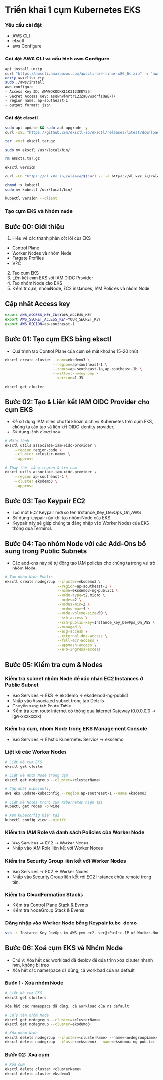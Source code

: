 # Triển khai 1 cụm Kubernetes EKS
### Yêu cầu cài đặt 
- AWS CLI
- eksctl
- aws Configure

### Cài đặt AWS CLI và cấu hình aws Configure
``` bash
apt install unzip
curl "https://awscli.amazonaws.com/awscli-exe-linux-x86_64.zip" -o "awscliv2.zip"
unzip awscliv2.zip
sudo ./aws/install
aws configure
- Access Key ID: AWWEQKOOKKL1K3123K8Y55]
- Secret Access Key: asqwnvbnrtr123ZaGVwsdnfsQWE/T/
- region name: ap-southeast-1
- output format: json
```

### Cài đặt eksctl
``` bash
sudo apt update && sudo apt upgrade -y
curl -sSL "https://github.com/eksctl-io/eksctl/releases/latest/download/eksctl_$(uname -s)_amd64.tar.gz" -o eksctl.tar.gz

tar -xvzf eksctl.tar.gz

sudo mv eksctl /usr/local/bin/

rm eksctl.tar.gz

eksctl version

curl -LO "https://dl.k8s.io/release/$(curl -L -s https://dl.k8s.io/release/stable.txt)/bin/linux/amd64/kubectl.sha256"

chmod +x kubectl
sudo mv kubectl /usr/local/bin/

kubectl version --client
```

### Tạo cụm EKS và Nhóm node

## Bước 00: Giới thiệu
1. Hiểu về các thành phần cốt lõi của EKS
- Control Plane 
- Worker Nodes và nhóm Node
- Fargate Profiles
- VPC

2. Tạo cụm EKS
3. Liên kết cụm EKS với IAM OIDC Provider
4. Tạo nhóm Node cho EKS
5. Kiểm tr cụm, nhómNode, EC2 instances, IAM Policies và nhóm Node

## Cập nhât Access key
``` bash
export AWS_ACCESS_KEY_ID=YOUR_ACCESS_KEY
export AWS_SECRET_ACCESS_KEY=YOUR_SECRET_KEY
export AWS_REGION=ap-southeast-1
```

## Bước 01: Tạo cụm EKS bằng eksctl
- Quá trình tao Control Plane của cụm sẽ mất khoảng 15-20 phút

``` bash
eksctl create cluster --name=eksdemo3 \
                      --region=ap-southeast-1 \
                      --zones=ap-southeast-1a,ap-southeast-1b \
                      --without-nodegroup \
                      --version=1.33

eksctl get cluster                  
```

## Bước 02: Tạo & Liên kết IAM OIDC Provider cho cụm EKS
- Để sử dụng IAM roles cho tài khoản dịch vụ Kubernetes trên cụm EKS, chúng ta cần tạo và liên kết OIDC identity provider.
- Sử dụng lệnh eksctl sau:

``` bash
# Mẫu lệnh
eksctl utils associate-iam-oidc-provider \
    --region region-code \
    --cluster <cluster-name> \
    --approve

# Thay thế bằng region & tên cụm
eksctl utils associate-iam-oidc-provider \
    --region ap-southeast-1 \
    --cluster eksdemo3 \
    --approve
```

## Bước 03: Tạo Keypair EC2
- Tạo một EC2 Keypair mới có tên Instance_Key_DevOps_On_AWS
- Sử dụng keypair này khi tạo nhóm Node của EKS.
- Keypair này sẽ giúp chúng ta đăng nhập vào Worker Nodes của EKS thông qua Terminal.

## Bước 04: Tạo nhóm Node với các Add-Ons bổ sung trong Public Subnets
- Các add-ons này sẽ tự động tạo IAM policies cho chúng ta trong vai trò nhóm Node.

``` bash
# Tạo nhóm Node Public   
eksctl create nodegroup --cluster=eksdemo3 \
                        --region=ap-southeast-1 \
                        --name=eksdemo3-ng-public1 \
                        --node-type=t2.micro \
                        --nodes=2 \
                        --nodes-min=2 \
                        --nodes-max=4 \
                        --node-volume-size=50 \
                        --ssh-access \
                        --ssh-public-key=Instance_Key_DevOps_On_AWS \
                        --managed \
                        --asg-access \
                        --external-dns-access \
                        --full-ecr-access \
                        --appmesh-access \
                        --alb-ingress-access 
``` 

## Bước 05: Kiểm tra cụm & Nodes
### Kiểm tra subnet nhóm Node để xác nhận EC2 Instances ở Public Subnet
- Vào Services -> EKS -> eksdemo -> eksdemo3-ng-public1
- Nhấp vào Associated subnet trong tab Details
- Chuyển sang tab Route Table
- Kiểm tra xem route internet có thông qua Internet Gateway (0.0.0.0/0 -> igw-xxxxxxxx)

### Kiểm tra cụm, nhóm Node trong EKS Management Console
- Vào Services -> Elastic Kubernetes Service -> eksdemo

### Liệt kê các Worker Nodes
``` bash
# Liệt kê cụm EKS
eksctl get cluster

# Liệt kê nhóm Node trong cụm
eksctl get nodegroup --cluster=<clusterName>

# Cập nhật kubeconfig
aws eks update-kubeconfig --region ap-southeast-1 --name eksdemo3

# Liệt kê Nodes trong cụm Kubernetes hiện tại
kubectl get nodes -o wide

# Xem kubeconfig hiện tại
kubectl config view --minify
```

### Kiểm tra IAM Role và danh sách Policies của Worker Node
- Vào Services -> EC2 -> Worker Nodes
- Nhấp vào IAM Role liên kết với Worker Nodes

### Kiểm tra Security Group liên kết với Worker Nodes
- Vào Services -> EC2 -> Worker Nodes
- Nhấp vào Security Group liên kết với EC2 Instance chứa remote trong tên.

### Kiểm tra CloudFormation Stacks
- Kiểm tra Control Plane Stack & Events
- Kiểm tra NodeGroup Stack & Events

### Đăng nhập vào Worker Node bằng Keypair kube-demo
``` bash
ssh -i Instance_Key_DevOps_On_AWS.pem ec2-user@<Public-IP-of-Worker-Node>
```

## Bước 06: Xoá cụm EKS và Nhóm Node
- Chú ý: Xóa hết các workload đã deploy để qúa trình xóa clsuter nhanh hơn, không bị treo
- Xóa hết các namespace đã dùng, cả workload của ns default

### Bước 1 : Xoá nhóm Node
``` bash
# Liệt kê cụm EKS
eksctl get clusters

Xóa hết các namespace đã dùng, cả workload của ns default

# Lấy tên nhóm Node
eksctl get nodegroup --cluster=<clusterName>
eksctl get nodegroup --cluster=eksdemo3

# Xóa nhóm Node
eksctl delete nodegroup --cluster=<clusterName> --name=<nodegroupName>
eksctl delete nodegroup --cluster=eksdemo3 --name=eksdemo3-ng-public1
```

### Bước 02: Xóa cụm
``` bash
# Xóa cụm
eksctl delete cluster <clusterName>
eksctl delete cluster eksdemo3
```
